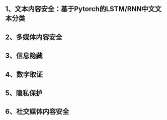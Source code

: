 
## 1、文本内容安全：基于Pytorch的LSTM/RNN中文文本分类

## 2、多媒体内容安全

## 3、信息隐藏

## 4、数字取证

## 5、隐私保护

## 6、社交媒体内容安全
